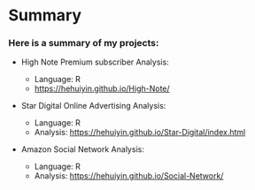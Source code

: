 # Summary

### Here is a summary of my projects:

* High Note Premium subscriber Analysis:
  + Language: R
  + https://hehuiyin.github.io/High-Note/

* Star Digital Online Advertising Analysis:
  + Language: R
  + Analysis: https://hehuiyin.github.io/Star-Digital/index.html

* Amazon Social Network Analysis:
  + Language: R
  + Analysis: https://hehuiyin.github.io/Social-Network/
